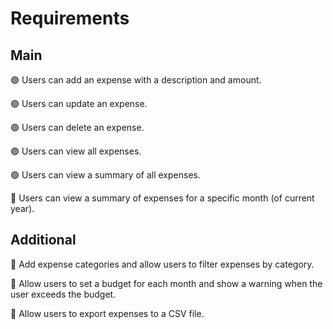 # Requirements

## Main

🟢 Users can add an expense with a description and amount.

🟢 Users can update an expense.

🟢 Users can delete an expense.

🟢 Users can view all expenses.

🟢 Users can view a summary of all expenses.

🔴 Users can view a summary of expenses for a specific month (of current year).

## Additional

🔴 Add expense categories and allow users to filter expenses by category.

🔴 Allow users to set a budget for each month and show a warning when the user exceeds the budget.

🔴 Allow users to export expenses to a CSV file.
